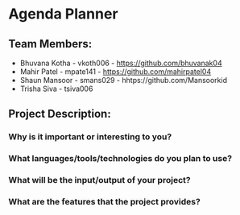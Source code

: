 # Agenda Planner

## Team Members:
- Bhuvana Kotha - vkoth006 - https://github.com/bhuvanak04
- Mahir Patel - mpate141 - https://github.com/mahirpatel04
- Shaun Mansoor - smans029 - hhtps://github.com/Mansoorkid
- Trisha Siva - tsiva006

## Project Description:

### Why is it important or interesting to you?

### What languages/tools/technologies do you plan to use?

### What will be the input/output of your project?

### What are the features that the project provides?
